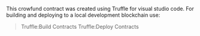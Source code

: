 This crowfund contract was created using Truffle for visual studio code.
For building and deploying to a local development blockchain use:
>Truffle:Build Contracts
>Truffle:Deploy Contracts
